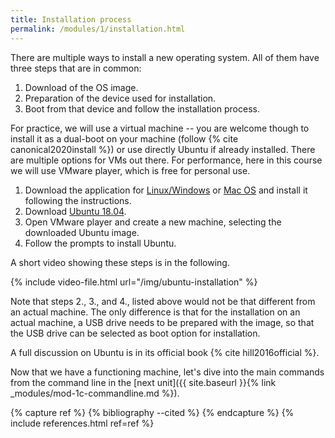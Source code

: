 ```yaml
---
title: Installation process
permalink: /modules/1/installation.html
---
```


There are multiple ways to install a new operating system. All of them have three steps that are in common:
1. Download of the OS image.
2. Preparation of the device used for installation.
3. Boot from that device and follow the installation process.
    
For practice, we will use a virtual machine -- you are welcome though to install it as a dual-boot on your machine (follow {% cite canonical2020install %}) or use directly Ubuntu if already installed. There are multiple options for VMs out there. For performance, here in this course we will use VMware player, which is free for personal use.
1. Download the application for [Linux/Windows](https://www.vmware.com/products/workstation-player/workstation-player-evaluation.html) or [Mac OS](https://www.vmware.com/products/fusion.html) and install it following the instructions.
2. Download [Ubuntu 18.04](https://releases.ubuntu.com/18.04/ubuntu-18.04.5-desktop-amd64.iso).
3. Open VMware player and create a new machine, selecting the downloaded Ubuntu image.
4. Follow the prompts to install Ubuntu.

A short video showing these steps is in the following. 

{% include video-file.html url="/img/ubuntu-installation" %}

Note that steps 2., 3., and 4., listed above would not be that different from an actual machine. The only difference is that for the installation on an actual machine, a USB drive needs to be prepared with the image, so that the USB drive can be selected as boot option for installation.

A full discussion on Ubuntu is in its official book {% cite hill2016official %}.

Now that we have a functioning machine, let's dive into the main commands from the command line in the [next unit]({{ site.baseurl }}{% link _modules/mod-1c-commandline.md %}).


{% capture ref %}
{% bibliography --cited %}
{% endcapture %}
{% include references.html ref=ref %}
